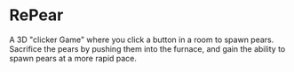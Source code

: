 # RePear
A 3D "clicker Game" where you click a button in a room to spawn pears. 
Sacrifice the pears by pushing them into the furnace, and gain the ability to spawn pears at a more rapid pace.

